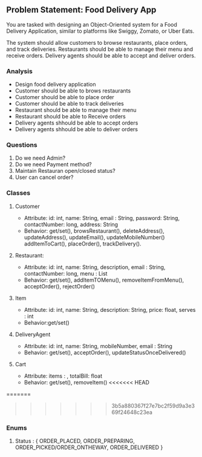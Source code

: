 ## Problem Statement: Food Delivery App

You are tasked with designing an Object-Oriented system for a Food Delivery Application,
similar to platforms like Swiggy, Zomato, or Uber Eats.

The system should allow customers to browse restaurants, place orders, and track deliveries. 
Restaurants should be able to manage their menu and receive orders.
Delivery agents should be able to accept and deliver orders.

### Analysis
- Design food delivery application
- Customer should be able to brows restaurants
- Customer should be able to place order
- Customer should be able to track deliveries
- Restaurant should be able to manage their menu
- Restaurant should be able to Receive orders
- Delivery agents shhould be able to accept orders
- Delivery agents shhould be able to deliver orders


### Questions
1. Do we need Admin?
2. Do we need Payment method?
3. Maintain Restauran open/closed status?
4. User can cancel order?

### Classes
1. Customer
   - Attribute: id: int, name: String, email : String, password: String, contactNumber: long, address: String
   - Behavior: get/set(), browsRestaurant(), deleteAddress(), updateAddress(), updateEmail(), updateMobileNumber()
               addItemToCart(), placeOrder(), trackDelivery().


2. Restaurant:
   - Attribute: id: int, name: String, description, email : String, contactNumber: long, menu : List <Items>
   - Behavior: get/set(), addItemTOMenu(), removeItemFromMenu(), acceptOrder(), rejectOrder()


3. Item
   - Attribute: id: int, name: String, description: String, price: float, serves : int
   - Behavior:get/set()


4. DeliveryAgent
   - Attribute: id: int, name: String, mobileNumber, email : String
   - Behavior: get/set(), acceptOrder(), updateStatusOnceDelivered()


5. Cart
   - Attribute: items : <Item>, totalBill: float
   - Behavior: get/set(), removeItem()
<<<<<<< HEAD

=======
>>>>>>> 3b5a880367f27e7bc2f59d9a3e369f24648c23ea
   
### Enums
1. Status : { ORDER_PLACED, ORDER_PREPARING, ORDER_PICKED/ORDER_ONTHEWAY, ORDER_DELIVERED }
